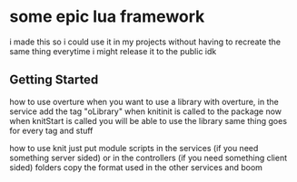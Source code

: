 # some epic lua framework
i made this so i could use it in my projects without having to recreate the same thing everytime
i might release it to the public idk

## Getting Started
how to use overture
when you want to use a library with overture,
in the service add the tag "oLibrary" when knitinit is called to the package
now when knitStart is called you will be able to use the library
same thing goes for every tag and stuff

how to use knit
just put module scripts in the services (if you need something server sided) or in the controllers (if you need something client sided) folders
copy the format used in the other services and boom